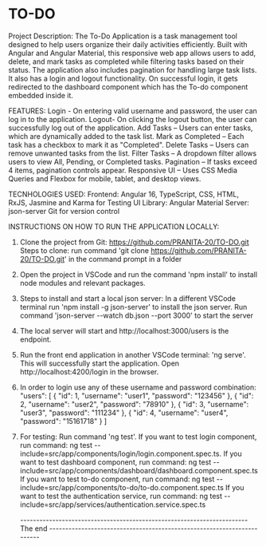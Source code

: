 # TO-DO
Project Description: The To-Do Application is a task management tool designed to help users organize their daily activities efficiently. Built with Angular and Angular Material, this responsive web app allows users to add, delete, and mark tasks as completed while filtering tasks based on their status. The application also includes pagination for handling large task lists. It also has a login and logout functionality. On successful login, it gets redirected to the dashboard component which has the To-do component embedded inside it.

FEATURES:
Login - On entering valid username and password, the user can log in to the application.
Logout- On clicking the logout button, the user can successfully log out of the application.
Add Tasks – Users can enter tasks, which are dynamically added to the task list.
Mark as Completed – Each task has a checkbox to mark it as "Completed".
Delete Tasks – Users can remove unwanted tasks from the list.
Filter Tasks – A dropdown filter allows users to view All, Pending, or Completed tasks.
Pagination – If tasks exceed 4 items, pagination controls appear.
Responsive UI – Uses CSS Media Queries and Flexbox for mobile, tablet, and desktop views.

TECNHOLOGIES USED:
Frontend: Angular 16, TypeScript, CSS, HTML, RxJS, Jasmine and Karma for Testing
UI Library: Angular Material
Server: json-server
Git for version control

INSTRUCTIONS ON HOW TO RUN THE APPLICATION LOCALLY:
1. Clone the project from Git: https://github.com/PRANITA-20/TO-DO.git
   Steps to clone: run command 'git clone https://github.com/PRANITA-20/TO-DO.git' in the command prompt in a folder
2. Open the project in VSCode and run the command 'npm install' to install node modules and relevant packages.
3. Steps to install and start a local json server: In a different VSCode terminal run 'npm install -g json-server' to install the json server.
                                                    Run command 'json-server --watch db.json --port 3000' to start the server
4. The local server will start and http://localhost:3000/users is the endpoint.
5. Run the front end application in another VSCode terminal: 'ng serve'. This will successfully start the application. Open http://localhost:4200/login in the browser.
6. In order to login use any of these username and password combination:  "users": [
        { "id": 1, "username": "user1", "password": "123456" },
        { "id": 2, "username": "user2", "password": "78910" },
        { "id": 3, "username": "user3", "password": "111234" },
        { "id": 4, "username": "user4", "password": "15161718" }
    ]
7. For testing: Run command 'ng test'. If you want to test login component, run command: ng test --include=src/app/components/login/login.component.spec.ts.
                                       If you want to test dashboard component, run command: ng test --include=src/app/components/dashboard/dashboard.component.spec.ts
                                       If you want to test to-do component, run command: ng test --include=src/app/components/to-do/to-do.component.spec.ts
                                       If you want to test the authentication service, run command: ng test --include=src/app/services/authentication.service.spec.ts




   -----------------------------------------------------------------------The end -----------------------------------------------------------------------
